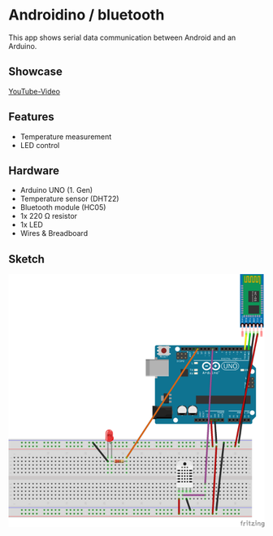 # Androidino / bluetooth

This app shows serial data communication between Android and an Arduino. 


## Showcase

[YouTube-Video](https://youtu.be/D3FFxTR4bGA "Showcase")


## Features

* Temperature measurement
* LED control


## Hardware

* Arduino UNO (1. Gen)
* Temperature sensor (DHT22)
* Bluetooth module (HC05)
* 1x 220 Ω resistor
* 1x LED
* Wires & Breadboard


## Sketch

![sketch](arduino/sketch/sketch_small.png?raw=true "Wiring")





